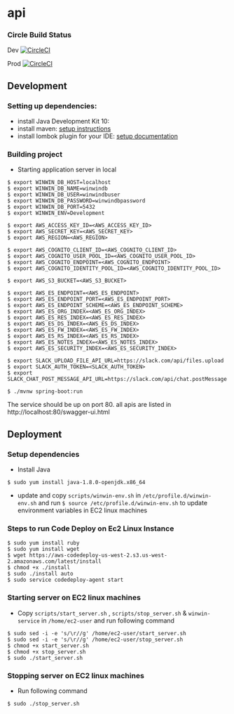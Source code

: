 # api

### Circle Build Status

Dev  [![CircleCI](https://circleci.com/gh/winwinwiki/api/tree/dev.svg?style=svg)](https://circleci.com/gh/winwinwiki/api/tree/dev)

Prod  [![CircleCI](https://circleci.com/gh/winwinwiki/api/tree/master.svg?style=svg)](https://circleci.com/gh/winwinwiki/api/tree/master)

## Development

### Setting up dependencies:

* install Java Development Kit 10:
* install maven: [setup instructions](https://maven.apache.org/install.html)
* install lombok plugin for your IDE: [setup documentation](https://projectlombok.org/setup/overview)

### Building project

* Starting application server in local

```
$ export WINWIN_DB_HOST=localhost
$ export WINWIN_DB_NAME=winwindb
$ export WINWIN_DB_USER=winwindbuser
$ export WINWIN_DB_PASSWORD=winwindbpassword
$ export WINWIN_DB_PORT=5432
$ export WINWIN_ENV=Development

$ export AWS_ACCESS_KEY_ID=<AWS_ACCESS_KEY_ID>
$ export AWS_SECRET_KEY=<AWS_SECRET_KEY>
$ export AWS_REGION=<AWS_REGION>

$ export AWS_COGNITO_CLIENT_ID=<AWS_COGNITO_CLIENT_ID>
$ export AWS_COGNITO_USER_POOL_ID=<AWS_COGNITO_USER_POOL_ID>
$ export AWS_COGNITO_ENDPOINT=<AWS_COGNITO_ENDPOINT>
$ export AWS_COGNITO_IDENTITY_POOL_ID=<AWS_COGNITO_IDENTITY_POOL_ID>

$ export AWS_S3_BUCKET=<AWS_S3_BUCKET>

$ export AWS_ES_ENDPOINT=<AWS_ES_ENDPOINT>
$ export AWS_ES_ENDPOINT_PORT=<AWS_ES_ENDPOINT_PORT>
$ export AWS_ES_ENDPOINT_SCHEME=<AWS_ES_ENDPOINT_SCHEME>
$ export AWS_ES_ORG_INDEX=<AWS_ES_ORG_INDEX>
$ export AWS_ES_RES_INDEX=<AWS_ES_RES_INDEX>
$ export AWS_ES_DS_INDEX=<AWS_ES_DS_INDEX>
$ export AWS_ES_FW_INDEX=<AWS_ES_FW_INDEX>
$ export AWS_ES_RS_INDEX=<AWS_ES_RS_INDEX>
$ export AWS_ES_NOTES_INDEX=<AWS_ES_NOTES_INDEX>
$ export AWS_ES_SECURITY_INDEX=<AWS_ES_SECURITY_INDEX>

$ export SLACK_UPLOAD_FILE_API_URL=https://slack.com/api/files.upload
$ export SLACK_AUTH_TOKEN=<SLACK_AUTH_TOKEN>
$ export SLACK_CHAT_POST_MESSAGE_API_URL=https://slack.com/api/chat.postMessage

$ ./mvnw spring-boot:run
```

The service should be up on port 80. all apis are listed in http://localhost:80/swagger-ui.html

## Deployment

### Setup dependencies

* Install Java

``` $ sudo yum install java-1.8.0-openjdk.x86_64 ```

* update and copy ```scripts/winwin-env.sh``` in ```/etc/profile.d/winwin-env.sh``` and run ```$ source /etc/profile.d/winwin-env.sh``` to update environment variables in EC2 linux machines

### Steps to run Code Deploy on Ec2 Linux Instance
```
$ sudo yum install ruby
$ sudo yum install wget
$ wget https://aws-codedeploy-us-west-2.s3.us-west-2.amazonaws.com/latest/install
$ chmod +x ./install
$ sudo ./install auto
$ sudo service codedeploy-agent start
```

### Starting server on EC2 linux machines

* Copy ```scripts/start_server.sh``` , ``` scripts/stop_server.sh ``` & ``` winwin-service ``` in ```/home/ec2-user``` and run following command
 

```
$ sudo sed -i -e 's/\r//g' /home/ec2-user/start_server.sh
$ sudo sed -i -e 's/\r//g' /home/ec2-user/stop_server.sh
$ chmod +x start_server.sh
$ chmod +x stop_server.sh
$ sudo ./start_server.sh
```

### Stopping server on EC2 linux machines

* Run following command

```
$ sudo ./stop_server.sh
```
